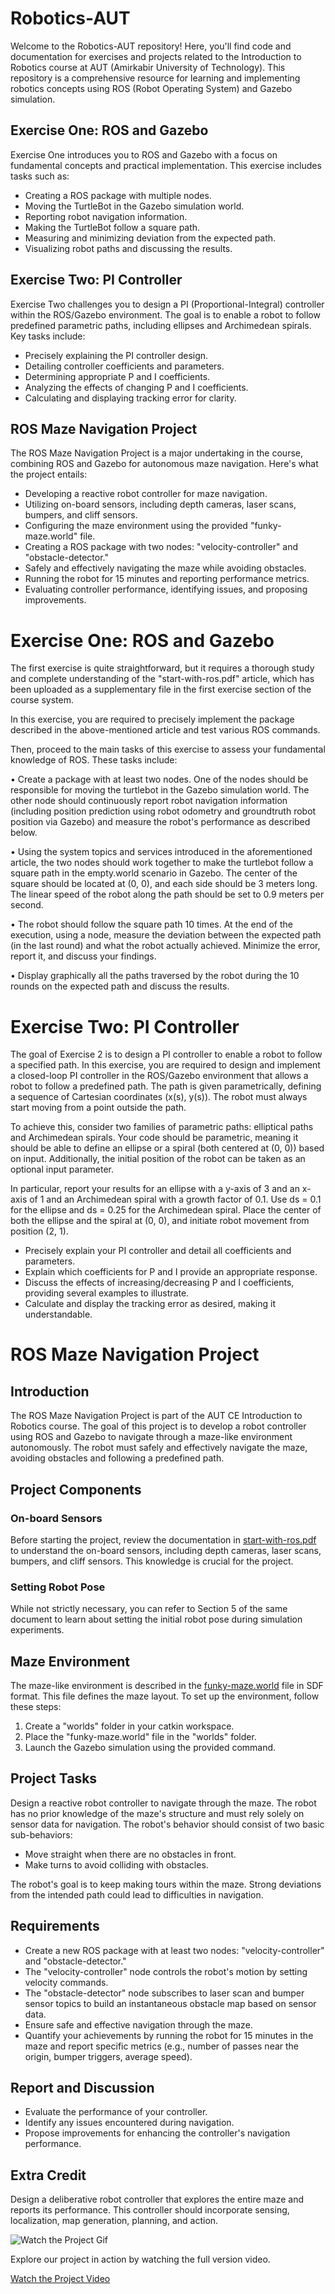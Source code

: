 # Robotics-AUT

Welcome to the Robotics-AUT repository! Here, you'll find code and documentation for exercises and projects related to the Introduction to Robotics course at AUT (Amirkabir University of Technology). This repository is a comprehensive resource for learning and implementing robotics concepts using ROS (Robot Operating System) and Gazebo simulation.

## Exercise One: ROS and Gazebo

Exercise One introduces you to ROS and Gazebo with a focus on fundamental concepts and practical implementation. This exercise includes tasks such as:

- Creating a ROS package with multiple nodes.
- Moving the TurtleBot in the Gazebo simulation world.
- Reporting robot navigation information.
- Making the TurtleBot follow a square path.
- Measuring and minimizing deviation from the expected path.
- Visualizing robot paths and discussing the results.

## Exercise Two: PI Controller

Exercise Two challenges you to design a PI (Proportional-Integral) controller within the ROS/Gazebo environment. The goal is to enable a robot to follow predefined parametric paths, including ellipses and Archimedean spirals. Key tasks include:

- Precisely explaining the PI controller design.
- Detailing controller coefficients and parameters.
- Determining appropriate P and I coefficients.
- Analyzing the effects of changing P and I coefficients.
- Calculating and displaying tracking error for clarity.

## ROS Maze Navigation Project

The ROS Maze Navigation Project is a major undertaking in the course, combining ROS and Gazebo for autonomous maze navigation. Here's what the project entails:

- Developing a reactive robot controller for maze navigation.
- Utilizing on-board sensors, including depth cameras, laser scans, bumpers, and cliff sensors.
- Configuring the maze environment using the provided "funky-maze.world" file.
- Creating a ROS package with two nodes: "velocity-controller" and "obstacle-detector."
- Safely and effectively navigating the maze while avoiding obstacles.
- Running the robot for 15 minutes and reporting performance metrics.
- Evaluating controller performance, identifying issues, and proposing improvements.


# Exercise One: ROS and Gazebo

The first exercise is quite straightforward, but it requires a thorough study and complete understanding of the "start-with-ros.pdf" article, which has been uploaded as a supplementary file in the first exercise section of the course system.

In this exercise, you are required to precisely implement the package described in the above-mentioned article and test various ROS commands.

Then, proceed to the main tasks of this exercise to assess your fundamental knowledge of ROS. These tasks include:

• Create a package with at least two nodes. One of the nodes should be responsible for moving the turtlebot in the Gazebo simulation world. The other node should continuously report robot navigation information (including position prediction using robot odometry and groundtruth robot position via Gazebo) and measure the robot's performance as described below.

• Using the system topics and services introduced in the aforementioned article, the two nodes should work together to make the turtlebot follow a square path in the empty.world scenario in Gazebo. The center of the square should be located at (0, 0), and each side should be 3 meters long. The linear speed of the robot along the path should be set to 0.9 meters per second.

• The robot should follow the square path 10 times. At the end of the execution, using a node, measure the deviation between the expected path (in the last round) and what the robot actually achieved. Minimize the error, report it, and discuss your findings.

• Display graphically all the paths traversed by the robot during the 10 rounds on the expected path and discuss the results.


# Exercise Two: PI Controller

The goal of Exercise 2 is to design a PI controller to enable a robot to follow a specified path. In this exercise, you are required to design and implement a closed-loop PI controller in the ROS/Gazebo environment that allows a robot to follow a predefined path. The path is given parametrically, defining a sequence of Cartesian coordinates (x(s), y(s)). The robot must always start moving from a point outside the path.

To achieve this, consider two families of parametric paths: elliptical paths and Archimedean spirals. Your code should be parametric, meaning it should be able to define an ellipse or a spiral (both centered at (0, 0)) based on input. Additionally, the initial position of the robot can be taken as an optional input parameter.

In particular, report your results for an ellipse with a y-axis of 3 and an x-axis of 1 and an Archimedean spiral with a growth factor of 0.1. Use ds = 0.1 for the ellipse and ds = 0.25 for the Archimedean spiral. Place the center of both the ellipse and the spiral at (0, 0), and initiate robot movement from position (2, 1).

- Precisely explain your PI controller and detail all coefficients and parameters.
- Explain which coefficients for P and I provide an appropriate response.
- Discuss the effects of increasing/decreasing P and I coefficients, providing several examples to illustrate.
- Calculate and display the tracking error as desired, making it understandable.

# ROS Maze Navigation Project

## Introduction
The ROS Maze Navigation Project is part of the AUT CE Introduction to Robotics course. The goal of this project is to develop a robot controller using ROS and Gazebo to navigate through a maze-like environment autonomously. The robot must safely and effectively navigate the maze, avoiding obstacles and following a predefined path.

## Project Components
### On-board Sensors
Before starting the project, review the documentation in [start-with-ros.pdf](link-to-documentation) to understand the on-board sensors, including depth cameras, laser scans, bumpers, and cliff sensors. This knowledge is crucial for the project.

### Setting Robot Pose
While not strictly necessary, you can refer to Section 5 of the same document to learn about setting the initial robot pose during simulation experiments.

## Maze Environment
The maze-like environment is described in the [funky-maze.world](link-to-maze-world) file in SDF format. This file defines the maze layout. To set up the environment, follow these steps:
1. Create a "worlds" folder in your catkin workspace.
2. Place the "funky-maze.world" file in the "worlds" folder.
3. Launch the Gazebo simulation using the provided command.

## Project Tasks 
Design a reactive robot controller to navigate through the maze. The robot has no prior knowledge of the maze's structure and must rely solely on sensor data for navigation. The robot's behavior should consist of two basic sub-behaviors:
- Move straight when there are no obstacles in front.
- Make turns to avoid colliding with obstacles.

The robot's goal is to keep making tours within the maze. Strong deviations from the intended path could lead to difficulties in navigation.

## Requirements
- Create a new ROS package with at least two nodes: "velocity-controller" and "obstacle-detector."
- The "velocity-controller" node controls the robot's motion by setting velocity commands.
- The "obstacle-detector" node subscribes to laser scan and bumper sensor topics to build an instantaneous obstacle map based on sensor data.
- Ensure safe and effective navigation through the maze.
- Quantify your achievements by running the robot for 15 minutes in the maze and report specific metrics (e.g., number of passes near the origin, bumper triggers, average speed).

## Report and Discussion
- Evaluate the performance of your controller.
- Identify any issues encountered during navigation.
- Propose improvements for enhancing the controller's navigation performance.

## Extra Credit
Design a deliberative robot controller that explores the entire maze and reports its performance. This controller should incorporate sensing, localization, map generation, planning, and action.

![Watch the Project Gif](https://github.com/mhbadiei/Robotics/blob/main/gif.gif)

Explore our project in action by watching the full version video.

[Watch the Project Video](https://github.com/mhbadiei/Robotics/blob/main/Project/video.mp4)
